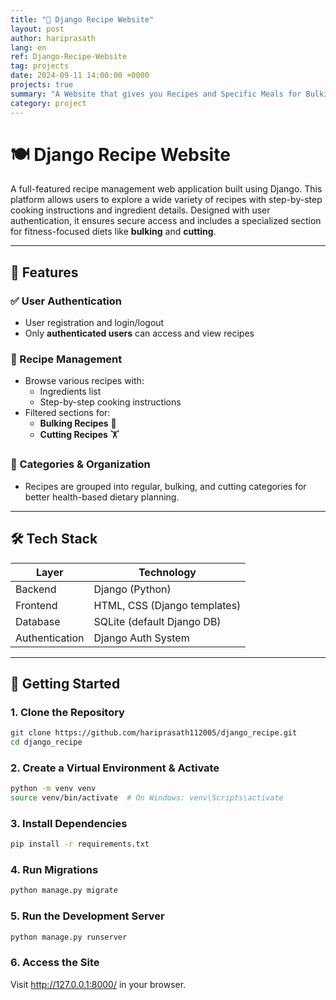 ```yaml
---
title: "🍔 Django Recipe Website"
layout: post
author: hariprasath
lang: en
ref: Django-Recipe-Website
tag: projects
date: 2024-09-11 14:00:00 +0000
projects: true
summary: "A Website that gives you Recipes and Specific Meals for Bulking and Cutting."
category: project
---
```


# 🍽️ Django Recipe Website

A full-featured recipe management web application built using Django. This platform allows users to explore a wide variety of recipes with step-by-step cooking instructions and ingredient details. Designed with user authentication, it ensures secure access and includes a specialized section for fitness-focused diets like **bulking** and **cutting**.

---

## 🔑 Features

### ✅ User Authentication
- User registration and login/logout
- Only **authenticated users** can access and view recipes

### 🍳 Recipe Management
- Browse various recipes with:
  - Ingredients list
  - Step-by-step cooking instructions
- Filtered sections for:
  - **Bulking Recipes** 💪
  - **Cutting Recipes** 🏋️

### 📁 Categories & Organization
- Recipes are grouped into regular, bulking, and cutting categories for better health-based dietary planning.

---

## 🛠️ Tech Stack

| Layer        | Technology     |
|--------------|----------------|
| Backend      | Django (Python)|
| Frontend     | HTML, CSS (Django templates) |
| Database     | SQLite (default Django DB)  |
| Authentication | Django Auth System |

---

## 🚀 Getting Started

### 1. Clone the Repository
```bash
git clone https://github.com/hariprasath112005/django_recipe.git
cd django_recipe
```
### 2. Create a Virtual Environment & Activate
```bash
python -m venv venv
source venv/bin/activate  # On Windows: venv\Scripts\activate
```
### 3. Install Dependencies
```bash
pip install -r requirements.txt
```
### 4. Run Migrations
```bash
python manage.py migrate
```
### 5. Run the Development Server
```bash
python manage.py runserver
```
### 6. Access the Site
 Visit http://127.0.0.1:8000/ in your browser.
